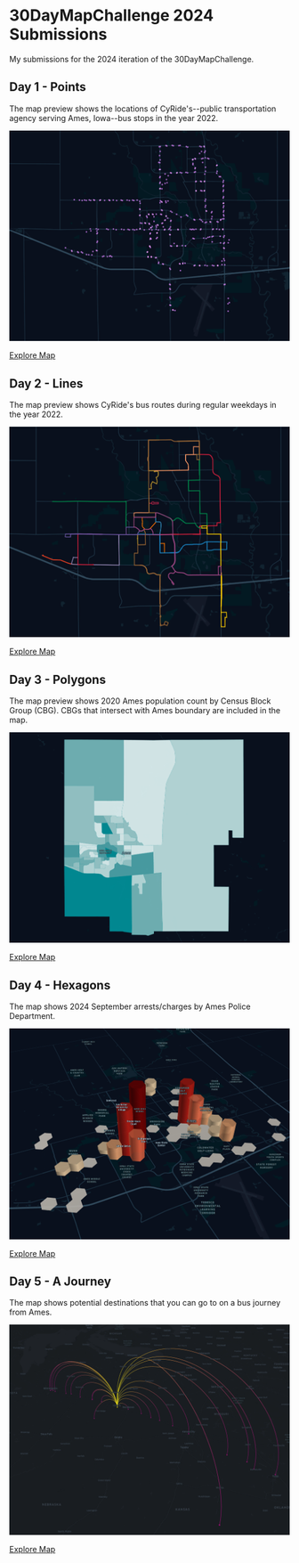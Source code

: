 # 30DayMapChallenge 2024 Submissions
My submissions for the 2024 iteration of the 30DayMapChallenge.

## Day 1 - Points
The map preview shows the locations of CyRide's--public transportation agency serving Ames, Iowa--bus stops in the year 2022.

![2022 CyRide Bus Stops](map-previews/day01-points.png)

[Explore Map](https://studio.foursquare.com/map/public/af7fb009-7f81-447d-9600-3ff0574911b5)

## Day 2 - Lines
The map preview shows CyRide's bus routes during regular weekdays in the year 2022.

![2022 CyRide Bus Routes](map-previews/day02-lines.png)

[Explore Map](https://studio.foursquare.com/map/public/818b7261-e5ea-486e-9a0a-ab809c5bd7e9)

## Day 3 - Polygons
The map preview shows 2020 Ames population count by Census Block Group (CBG). CBGs that intersect with Ames boundary are included in the map.

![2020 Ames Population by CBG](map-previews/day03-polygons.png)

[Explore Map](https://studio.foursquare.com/map/public/6450d397-6972-4f01-b4a3-25831804f249)

## Day 4 - Hexagons
The map shows 2024 September arrests/charges by Ames Police Department.

![2024 Sep Ames PD Charges](map-previews/day04-hexagons.png)

[Explore Map](https://studio.foursquare.com/map/public/2a2cfbab-9b31-47c2-ab5d-0d6ce5c4d141)

## Day 5 - A Journey
The map shows potential destinations that you can go to on a bus journey from Ames.

![2024 Ames Bus Destinations](map-previews/day05-a-journey.png)

[Explore Map](https://studio.foursquare.com/map/public/581eb003-9734-4a7a-91e7-ce2e2fdc2ea9)
